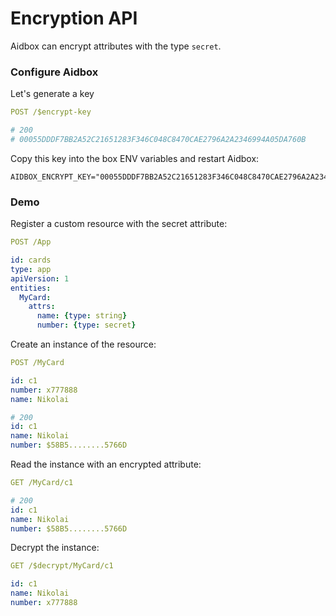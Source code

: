 # Encryption API

Aidbox can encrypt attributes with the type `secret`.

### Configure Aidbox

Let's generate a key

```yaml
POST /$encrypt-key

# 200
# 00055DDDF7BB2A52C21651283F346C048C8470CAE2796A2A2346994A05DA760B
```

Copy this key into the box ENV variables and restart Aidbox:

```text
AIDBOX_ENCRYPT_KEY="00055DDDF7BB2A52C21651283F346C048C8470CAE2796A2A2346994A05DA760B"
```

### Demo

Register a custom resource with the secret attribute:

```yaml
POST /App

id: cards
type: app
apiVersion: 1
entities:
  MyCard:
    attrs:
      name: {type: string}
      number: {type: secret}
```

Create an instance of the resource:

```yaml
POST /MyCard

id: c1
number: x777888
name: Nikolai

# 200
id: c1
name: Nikolai
number: $58B5........5766D
```

Read the instance with an encrypted attribute:

```yaml
GET /MyCard/c1

# 200
id: c1
name: Nikolai
number: $58B5........5766D
```

Decrypt the instance:

```yaml
GET /$decrypt/MyCard/c1

id: c1
name: Nikolai
number: x777888
```

